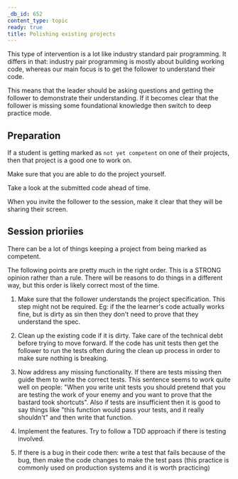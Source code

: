 ```yaml
---
_db_id: 652
content_type: topic
ready: true
title: Polishing existing projects
---
```


This type of intervention is a lot like industry standard pair programming. It differs in that: industry pair programming is mostly about building working code, whereas our main focus is to get the follower to understand their code.

This means that the leader should be asking questions and getting the follower to demonstrate their understanding. If it becomes clear that the follower is missing some foundational knowledge then switch to deep practice mode.

## Preparation  

If a student is getting marked as `not yet competent` on one of their projects, then that project is a good one to work on.

Make sure that you are able to do the project yourself.

Take a look at the submitted code ahead of time.

When you invite the follower to the session, make it clear that they will be sharing their screen.

## Session prioriies 

There can be a lot of things keeping a project from being marked as competent.

The following points are pretty much in the right order. This is a STRONG opinion rather than a rule. There will be reasons to do things in a different way, but this order is likely correct most of the time.  

1. Make sure that the follower understands the project specification. This step might not be required. Eg: if the the learner's code actually works fine, but is dirty as sin then they don't need to prove that they understand the spec.

2. Clean up the existing code if it is dirty. Take care of the technical debt before trying to move forward. If the code has unit tests then get the follower to run the tests often during the clean up process in order to make sure nothing is breaking.

3. Now address any missing functionality. If there are tests missing then guide them to write the correct tests. This sentence seems to work quite well on people: "When you write unit tests you should pretend that you are testing the work of your enemy and you want to prove that the bastard took shortcuts". Also if tests are insufficient then it is good to say things like "this function would pass your tests, and it really shouldn't" and then write that function.

4. Implement the features. Try to follow a TDD approach if there is testing involved.

5. If there is a bug in their code then: write a test that fails because of the bug, then make the code changes to make the test pass (this practice is commonly used on production systems and it is worth practicing)